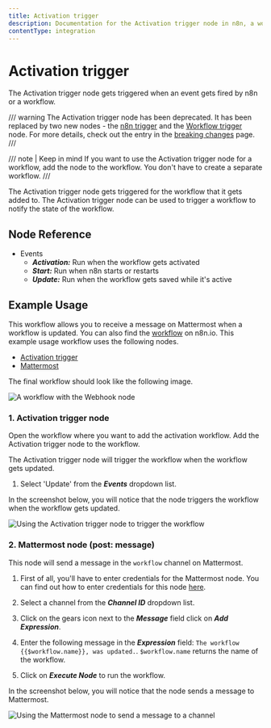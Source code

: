 ```yaml
---
title: Activation trigger
description: Documentation for the Activation trigger node in n8n, a workflow automation platform. Includes guidance on usage, and links to examples.
contentType: integration
---
```


# Activation trigger

The Activation trigger node gets triggered when an event gets fired by n8n or a workflow.

/// warning
The Activation trigger node has been deprecated. It has been replaced by two new nodes - the [n8n trigger](/integrations/builtin/core-nodes/n8n-nodes-base.n8ntrigger/) and the [Workflow trigger](/integrations/builtin/core-nodes/n8n-nodes-base.workflowtrigger/) node. For more details, check out the entry in the [breaking changes](https://github.com/n8n-io/n8n/blob/master/packages/cli/BREAKING-CHANGES.md#01170) page.
///


/// note | Keep in mind
If you want to use the Activation trigger node for a workflow, add the node to the workflow. You don't have to create a separate workflow.
///

The Activation trigger node gets triggered for the workflow that it gets added to. The Activation trigger node can be used to trigger a workflow to notify the state of the workflow.

## Node Reference

- Events
    - ***Activation:*** Run when the workflow gets activated
    - ***Start:*** Run when n8n starts or restarts
    - ***Update:*** Run when the workflow gets saved while it's active

## Example Usage

This workflow allows you to receive a message on Mattermost when a workflow is updated. You can also find the [workflow](https://n8n.io/workflows/1033) on n8n.io. This example usage workflow uses the following nodes.
- [Activation trigger]()
- [Mattermost](/integrations/builtin/app-nodes/n8n-nodes-base.mattermost/)

The final workflow should look like the following image.

![A workflow with the Webhook node](/_images/integrations/builtin/core-nodes/activationtrigger/workflow.png)

### 1. Activation trigger node

Open the workflow where you want to add the activation workflow. Add the Activation trigger node to the workflow.

The Activation trigger node will trigger the workflow when the workflow gets updated.

1. Select 'Update' from the ***Events*** dropdown list.

In the screenshot below, you will notice that the node triggers the workflow when the workflow gets updated.

![Using the Activation trigger node to trigger the workflow](/_images/integrations/builtin/core-nodes/activationtrigger/activationtrigger_node.png)

### 2. Mattermost node (post: message)

This node will send a message in the `workflow` channel on Mattermost.

1. First of all, you'll have to enter credentials for the Mattermost node. You can find out how to enter credentials for this node [here](/integrations/builtin/credentials/mattermost/).
2. Select a channel from the ***Channel ID*** dropdown list.
3. Click on the gears icon next to the ***Message*** field click on ***Add Expression***.

4. Enter the following message in the ***Expression*** field: `The workflow {{$workflow.name}}, was updated.`. `$workflow.name` returns the name of the workflow.
5. Click on ***Execute Node*** to run the workflow.

In the screenshot below, you will notice that the node sends a message to Mattermost.

![Using the Mattermost node to send a message to a channel](/_images/integrations/builtin/core-nodes/activationtrigger/mattermost_node.png)

